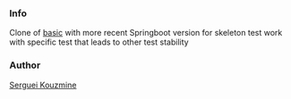### Info

Clone of [basic](https://github.com/sergueik/springboot_study/tree/master/basic) with more recent Springboot version for skeleton test work with specific test that leads to other test stability

### Author
[Serguei Kouzmine](kouzmine_serguei@yahoo.com)
